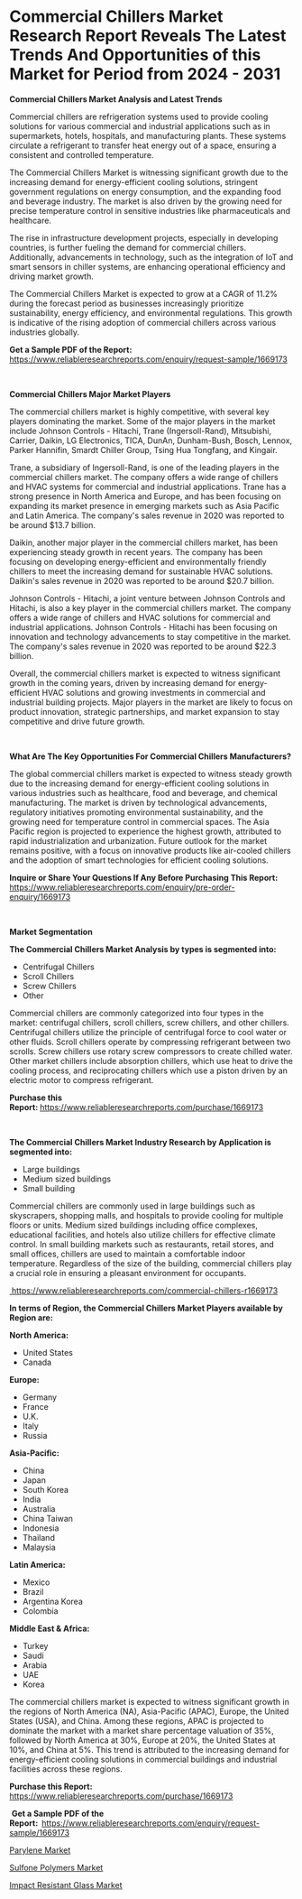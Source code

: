 <p><h1>Commercial Chillers Market Research Report Reveals The Latest Trends And Opportunities of this Market for Period from 2024 - 2031</h1></p><p><strong>Commercial Chillers Market Analysis and Latest Trends</strong></p>
<p><p>Commercial chillers are refrigeration systems used to provide cooling solutions for various commercial and industrial applications such as in supermarkets, hotels, hospitals, and manufacturing plants. These systems circulate a refrigerant to transfer heat energy out of a space, ensuring a consistent and controlled temperature.</p><p>The Commercial Chillers Market is witnessing significant growth due to the increasing demand for energy-efficient cooling solutions, stringent government regulations on energy consumption, and the expanding food and beverage industry. The market is also driven by the growing need for precise temperature control in sensitive industries like pharmaceuticals and healthcare.</p><p>The rise in infrastructure development projects, especially in developing countries, is further fueling the demand for commercial chillers. Additionally, advancements in technology, such as the integration of IoT and smart sensors in chiller systems, are enhancing operational efficiency and driving market growth.</p><p>The Commercial Chillers Market is expected to grow at a CAGR of 11.2% during the forecast period as businesses increasingly prioritize sustainability, energy efficiency, and environmental regulations. This growth is indicative of the rising adoption of commercial chillers across various industries globally.</p></p>
<p><strong>Get a Sample PDF of the Report:&nbsp;</strong> <a href="https://www.reliableresearchreports.com/enquiry/request-sample/1669173">https://www.reliableresearchreports.com/enquiry/request-sample/1669173</a></p>
<p>&nbsp;</p>
<p><strong>Commercial Chillers Major Market Players</strong></p>
<p><p>The commercial chillers market is highly competitive, with several key players dominating the market. Some of the major players in the market include Johnson Controls - Hitachi, Trane (Ingersoll-Rand), Mitsubishi, Carrier, Daikin, LG Electronics, TICA, DunAn, Dunham-Bush, Bosch, Lennox, Parker Hannifin, Smardt Chiller Group, Tsing Hua Tongfang, and Kingair.</p><p>Trane, a subsidiary of Ingersoll-Rand, is one of the leading players in the commercial chillers market. The company offers a wide range of chillers and HVAC systems for commercial and industrial applications. Trane has a strong presence in North America and Europe, and has been focusing on expanding its market presence in emerging markets such as Asia Pacific and Latin America. The company's sales revenue in 2020 was reported to be around $13.7 billion.</p><p>Daikin, another major player in the commercial chillers market, has been experiencing steady growth in recent years. The company has been focusing on developing energy-efficient and environmentally friendly chillers to meet the increasing demand for sustainable HVAC solutions. Daikin's sales revenue in 2020 was reported to be around $20.7 billion.</p><p>Johnson Controls - Hitachi, a joint venture between Johnson Controls and Hitachi, is also a key player in the commercial chillers market. The company offers a wide range of chillers and HVAC solutions for commercial and industrial applications. Johnson Controls - Hitachi has been focusing on innovation and technology advancements to stay competitive in the market. The company's sales revenue in 2020 was reported to be around $22.3 billion.</p><p>Overall, the commercial chillers market is expected to witness significant growth in the coming years, driven by increasing demand for energy-efficient HVAC solutions and growing investments in commercial and industrial building projects. Major players in the market are likely to focus on product innovation, strategic partnerships, and market expansion to stay competitive and drive future growth.</p></p>
<p>&nbsp;</p>
<p><strong>What Are The Key Opportunities For Commercial Chillers Manufacturers?</strong></p>
<p><p>The global commercial chillers market is expected to witness steady growth due to the increasing demand for energy-efficient cooling solutions in various industries such as healthcare, food and beverage, and chemical manufacturing. The market is driven by technological advancements, regulatory initiatives promoting environmental sustainability, and the growing need for temperature control in commercial spaces. The Asia Pacific region is projected to experience the highest growth, attributed to rapid industrialization and urbanization. Future outlook for the market remains positive, with a focus on innovative products like air-cooled chillers and the adoption of smart technologies for efficient cooling solutions.</p></p>
<p><strong>Inquire or Share Your Questions If Any Before Purchasing This Report:</strong> <a href="https://www.reliableresearchreports.com/enquiry/pre-order-enquiry/1669173">https://www.reliableresearchreports.com/enquiry/pre-order-enquiry/1669173</a></p>
<p>&nbsp;</p>
<p><strong>Market Segmentation</strong></p>
<p><strong>The Commercial Chillers Market Analysis by types is segmented into:</strong></p>
<p><ul><li>Centrifugal Chillers</li><li>Scroll Chillers</li><li>Screw Chillers</li><li>Other</li></ul></p>
<p><p>Commercial chillers are commonly categorized into four types in the market: centrifugal chillers, scroll chillers, screw chillers, and other chillers. Centrifugal chillers utilize the principle of centrifugal force to cool water or other fluids. Scroll chillers operate by compressing refrigerant between two scrolls. Screw chillers use rotary screw compressors to create chilled water. Other market chillers include absorption chillers, which use heat to drive the cooling process, and reciprocating chillers which use a piston driven by an electric motor to compress refrigerant.</p></p>
<p><strong>Purchase this Report:&nbsp;</strong><a href="https://www.reliableresearchreports.com/purchase/1669173">https://www.reliableresearchreports.com/purchase/1669173</a></p>
<p>&nbsp;</p>
<p><strong>The Commercial Chillers Market Industry Research by Application is segmented into:</strong></p>
<p><ul><li>Large buildings</li><li>Medium sized buildings</li><li>Small building</li></ul></p>
<p><p>Commercial chillers are commonly used in large buildings such as skyscrapers, shopping malls, and hospitals to provide cooling for multiple floors or units. Medium sized buildings including office complexes, educational facilities, and hotels also utilize chillers for effective climate control. In small building markets such as restaurants, retail stores, and small offices, chillers are used to maintain a comfortable indoor temperature. Regardless of the size of the building, commercial chillers play a crucial role in ensuring a pleasant environment for occupants.</p></p>
<p><a href="https://www.reliableresearchreports.com/commercial-chillers-r1669173">&nbsp;https://www.reliableresearchreports.com/commercial-chillers-r1669173</a></p>
<p><strong>In terms of Region, the Commercial Chillers Market Players available by Region are:</strong></p>
<p>
    <p> <strong> North America: </strong>
        <ul>
            <li>United States</li>
            <li>Canada</li>
        </ul>
        </p> 
    <p> <strong> Europe: </strong>
        <ul>
            <li>Germany</li>
            <li>France</li>
            <li>U.K.</li>
            <li>Italy</li>
            <li>Russia</li>
        </ul>
        </p> 
    <p> <strong> Asia-Pacific: </strong>
        <ul>
            <li>China</li>
            <li>Japan</li>
            <li>South Korea</li>
            <li>India</li>
            <li>Australia</li>
            <li>China Taiwan</li>
            <li>Indonesia</li>
            <li>Thailand</li>
            <li>Malaysia</li>
        </ul>
        </p> 
    <p> <strong> Latin America: </strong>
        <ul>
            <li>Mexico</li>
            <li>Brazil</li>
            <li>Argentina Korea</li>
            <li>Colombia</li>
        </ul>
        </p> 
    <p> <strong> Middle East & Africa: </strong>
        <ul>
            <li>Turkey</li>
            <li>Saudi</li>
            <li>Arabia</li>
            <li>UAE</li>
            <li>Korea</li>
        </ul>
    </p>
    </p>
<p><p>The commercial chillers market is expected to witness significant growth in the regions of North America (NA), Asia-Pacific (APAC), Europe, the United States (USA), and China. Among these regions, APAC is projected to dominate the market with a market share percentage valuation of 35%, followed by North America at 30%, Europe at 20%, the United States at 10%, and China at 5%. This trend is attributed to the increasing demand for energy-efficient cooling solutions in commercial buildings and industrial facilities across these regions.</p></p>
<p><strong>Purchase this Report: </strong><a href="https://www.reliableresearchreports.com/purchase/1669173">https://www.reliableresearchreports.com/purchase/1669173</a></p>
<p>&nbsp;<strong>Get a Sample PDF of the Report:&nbsp;&nbsp;</strong><a href="https://www.reliableresearchreports.com/enquiry/request-sample/1669173">https://www.reliableresearchreports.com/enquiry/request-sample/1669173</a></p>
<p><strong></strong></p>
<p><p><a href="https://www.linkedin.com/pulse/decoding-parylene-market-deep-dive-latest-trends-segmentation-fa9qf?trackingId=OaPdsfUE9Y363t%2BQb%2Bw8Ug%3D%3D">Parylene Market</a></p><p><a href="https://www.linkedin.com/pulse/sulfone-polymers-market-research-report-provides-thorough-industry-pqnuf?trackingId=rO0I7%2FZIHNq2e76Q18IMVg%3D%3D">Sulfone Polymers Market</a></p><p><a href="https://www.linkedin.com/pulse/impact-resistant-glass-market-research-report-provides-critical-aoh1f?trackingId=0vJxrpzQguc24v472T5%2Flw%3D%3D">Impact Resistant Glass Market</a></p></p>